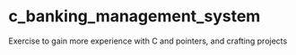 # c_banking_management_system
Exercise to gain more experience with C and pointers, and crafting projects
